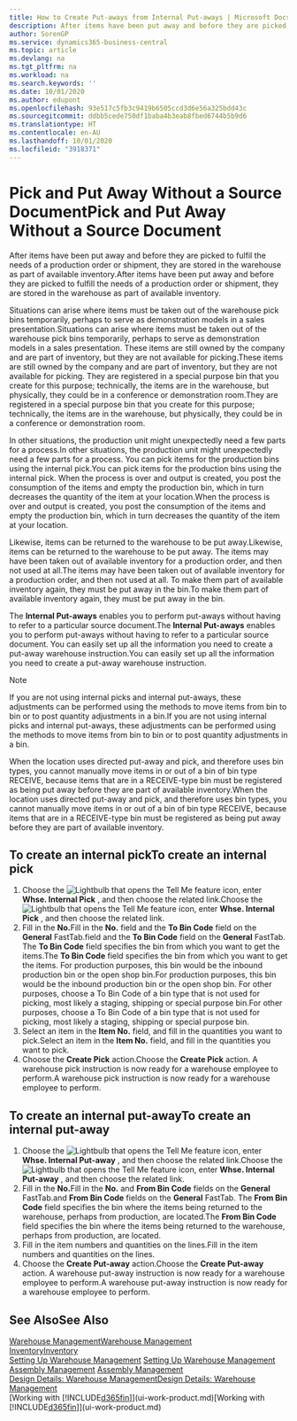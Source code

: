 ```yaml
---
title: How to Create Put-aways from Internal Put-aways | Microsoft Docs
description: After items have been put away and before they are picked to fulfil the needs of a production order or shipment, they are stored in the warehouse as part of available inventory.
author: SorenGP
ms.service: dynamics365-business-central
ms.topic: article
ms.devlang: na
ms.tgt_pltfrm: na
ms.workload: na
ms.search.keywords: ''
ms.date: 10/01/2020
ms.author: edupont
ms.openlocfilehash: 93e517c5fb3c9419b6505ccd3d6e56a325bdd43c
ms.sourcegitcommit: ddbb5cede750df1baba4b3eab8fbed6744b5b9d6
ms.translationtype: HT
ms.contentlocale: en-AU
ms.lasthandoff: 10/01/2020
ms.locfileid: "3918371"
---
```

# <a name="pick-and-put-away-without-a-source-document"></a><span data-ttu-id="63513-103">Pick and Put Away Without a Source Document</span><span class="sxs-lookup"><span data-stu-id="63513-103">Pick and Put Away Without a Source Document</span></span>
<span data-ttu-id="63513-104">After items have been put away and before they are picked to fulfil the needs of a production order or shipment, they are stored in the warehouse as part of available inventory.</span><span class="sxs-lookup"><span data-stu-id="63513-104">After items have been put away and before they are picked to fulfill the needs of a production order or shipment, they are stored in the warehouse as part of available inventory.</span></span>  

<span data-ttu-id="63513-105">Situations can arise where items must be taken out of the warehouse pick bins temporarily, perhaps to serve as demonstration models in a sales presentation.</span><span class="sxs-lookup"><span data-stu-id="63513-105">Situations can arise where items must be taken out of the warehouse pick bins temporarily, perhaps to serve as demonstration models in a sales presentation.</span></span> <span data-ttu-id="63513-106">These items are still owned by the company and are part of inventory, but they are not available for picking.</span><span class="sxs-lookup"><span data-stu-id="63513-106">These items are still owned by the company and are part of inventory, but they are not available for picking.</span></span> <span data-ttu-id="63513-107">They are registered in a special purpose bin that you create for this purpose; technically, the items are in the warehouse, but physically, they could be in a conference or demonstration room.</span><span class="sxs-lookup"><span data-stu-id="63513-107">They are registered in a special purpose bin that you create for this purpose; technically, the items are in the warehouse, but physically, they could be in a conference or demonstration room.</span></span>  

<span data-ttu-id="63513-108">In other situations, the production unit might unexpectedly need a few parts for a process.</span><span class="sxs-lookup"><span data-stu-id="63513-108">In other situations, the production unit might unexpectedly need a few parts for a process.</span></span> <span data-ttu-id="63513-109">You can pick items for the production bins using the internal pick.</span><span class="sxs-lookup"><span data-stu-id="63513-109">You can pick items for the production bins using the internal pick.</span></span> <span data-ttu-id="63513-110">When the process is over and output is created, you post the consumption of the items and empty the production bin, which in turn decreases the quantity of the item at your location.</span><span class="sxs-lookup"><span data-stu-id="63513-110">When the process is over and output is created, you post the consumption of the items and empty the production bin, which in turn decreases the quantity of the item at your location.</span></span>  

<span data-ttu-id="63513-111">Likewise, items can be returned to the warehouse to be put away.</span><span class="sxs-lookup"><span data-stu-id="63513-111">Likewise, items can be returned to the warehouse to be put away.</span></span> <span data-ttu-id="63513-112">The items may have been taken out of available inventory for a production order, and then not used at all.</span><span class="sxs-lookup"><span data-stu-id="63513-112">The items may have been taken out of available inventory for a production order, and then not used at all.</span></span> <span data-ttu-id="63513-113">To make them part of available inventory again, they must be put away in the bin.</span><span class="sxs-lookup"><span data-stu-id="63513-113">To make them part of available inventory again, they must be put away in the bin.</span></span>  

<span data-ttu-id="63513-114">The **Internal Put-aways** enables you to perform put-aways without having to refer to a particular source document.</span><span class="sxs-lookup"><span data-stu-id="63513-114">The **Internal Put-aways** enables you to perform put-aways without having to refer to a particular source document.</span></span> <span data-ttu-id="63513-115">You can easily set up all the information you need to create a put-away warehouse instruction.</span><span class="sxs-lookup"><span data-stu-id="63513-115">You can easily set up all the information you need to create a put-away warehouse instruction.</span></span>  

> [!NOTE]  
>  <span data-ttu-id="63513-116">If you are not using internal picks and internal put-aways, these adjustments can be performed using the methods to move items from bin to bin or to post quantity adjustments in a bin.</span><span class="sxs-lookup"><span data-stu-id="63513-116">If you are not using internal picks and internal put-aways, these adjustments can be performed using the methods to move items from bin to bin or to post quantity adjustments in a bin.</span></span>  
>   
>  <span data-ttu-id="63513-117">When the location uses directed put-away and pick, and therefore uses bin types, you cannot manually move items in or out of a bin of bin type RECEIVE, because items that are in a RECEIVE-type bin must be registered as being put away before they are part of available inventory.</span><span class="sxs-lookup"><span data-stu-id="63513-117">When the location uses directed put-away and pick, and therefore uses bin types, you cannot manually move items in or out of a bin of bin type RECEIVE, because items that are in a RECEIVE-type bin must be registered as being put away before they are part of available inventory.</span></span>  

## <a name="to-create-an-internal-pick"></a><span data-ttu-id="63513-118">To create an internal pick</span><span class="sxs-lookup"><span data-stu-id="63513-118">To create an internal pick</span></span>  
1.  <span data-ttu-id="63513-119">Choose the ![Lightbulb that opens the Tell Me feature](media/ui-search/search_small.png "Tell me what you want to do") icon, enter **Whse. Internal Pick** , and then choose the related link.</span><span class="sxs-lookup"><span data-stu-id="63513-119">Choose the ![Lightbulb that opens the Tell Me feature](media/ui-search/search_small.png "Tell me what you want to do") icon, enter **Whse. Internal Pick** , and then choose the related link.</span></span>  
2.  <span data-ttu-id="63513-120">Fill in the **No.**</span><span class="sxs-lookup"><span data-stu-id="63513-120">Fill in the **No.**</span></span> <span data-ttu-id="63513-121">field and the **To Bin Code** field on the **General** FastTab.</span><span class="sxs-lookup"><span data-stu-id="63513-121">field and the **To Bin Code** field on the **General** FastTab.</span></span> <span data-ttu-id="63513-122">The **To Bin Code** field specifies the bin from which you want to get the items.</span><span class="sxs-lookup"><span data-stu-id="63513-122">The **To Bin Code** field specifies the bin from which you want to get the items.</span></span> <span data-ttu-id="63513-123">For production purposes, this bin would be the inbound production bin or the open shop bin.</span><span class="sxs-lookup"><span data-stu-id="63513-123">For production purposes, this bin would be the inbound production bin or the open shop bin.</span></span> <span data-ttu-id="63513-124">For other purposes, choose a To Bin Code of a bin type that is not used for picking, most likely a staging, shipping or special purpose bin.</span><span class="sxs-lookup"><span data-stu-id="63513-124">For other purposes, choose a To Bin Code of a bin type that is not used for picking, most likely a staging, shipping or special purpose bin.</span></span>  
3.  <span data-ttu-id="63513-125">Select an item in the **Item No.** field, and fill in the quantities you want to pick.</span><span class="sxs-lookup"><span data-stu-id="63513-125">Select an item in the **Item No.** field, and fill in the quantities you want to pick.</span></span>  
4. <span data-ttu-id="63513-126">Choose the **Create Pick** action.</span><span class="sxs-lookup"><span data-stu-id="63513-126">Choose the **Create Pick** action.</span></span> <span data-ttu-id="63513-127">A warehouse pick instruction is now ready for a warehouse employee to perform.</span><span class="sxs-lookup"><span data-stu-id="63513-127">A warehouse pick instruction is now ready for a warehouse employee to perform.</span></span>  

## <a name="to-create-an-internal-put-away"></a><span data-ttu-id="63513-128">To create an internal put-away</span><span class="sxs-lookup"><span data-stu-id="63513-128">To create an internal put-away</span></span>  
1.  <span data-ttu-id="63513-129">Choose the ![Lightbulb that opens the Tell Me feature](media/ui-search/search_small.png "Tell me what you want to do") icon, enter **Whse. Internal Put-away** , and then choose the related link.</span><span class="sxs-lookup"><span data-stu-id="63513-129">Choose the ![Lightbulb that opens the Tell Me feature](media/ui-search/search_small.png "Tell me what you want to do") icon, enter **Whse. Internal Put-away** , and then choose the related link.</span></span>  
2.  <span data-ttu-id="63513-130">Fill in the **No.**</span><span class="sxs-lookup"><span data-stu-id="63513-130">Fill in the **No.**</span></span> <span data-ttu-id="63513-131">and **From Bin Code** fields on the **General** FastTab.</span><span class="sxs-lookup"><span data-stu-id="63513-131">and **From Bin Code** fields on the **General** FastTab.</span></span> <span data-ttu-id="63513-132">The **From Bin Code** field specifies the bin where the items being returned to the warehouse, perhaps from production, are located.</span><span class="sxs-lookup"><span data-stu-id="63513-132">The **From Bin Code** field specifies the bin where the items being returned to the warehouse, perhaps from production, are located.</span></span>  
3.  <span data-ttu-id="63513-133">Fill in the item numbers and quantities on the lines.</span><span class="sxs-lookup"><span data-stu-id="63513-133">Fill in the item numbers and quantities on the lines.</span></span>  
4.  <span data-ttu-id="63513-134">Choose the **Create Put-away** action.</span><span class="sxs-lookup"><span data-stu-id="63513-134">Choose the **Create Put-away** action.</span></span> <span data-ttu-id="63513-135">A warehouse put-away instruction is now ready for a warehouse employee to perform.</span><span class="sxs-lookup"><span data-stu-id="63513-135">A warehouse put-away instruction is now ready for a warehouse employee to perform.</span></span>  

## <a name="see-also"></a><span data-ttu-id="63513-136">See Also</span><span class="sxs-lookup"><span data-stu-id="63513-136">See Also</span></span>  
[<span data-ttu-id="63513-137">Warehouse Management</span><span class="sxs-lookup"><span data-stu-id="63513-137">Warehouse Management</span></span>](warehouse-manage-warehouse.md)  
[<span data-ttu-id="63513-138">Inventory</span><span class="sxs-lookup"><span data-stu-id="63513-138">Inventory</span></span>](inventory-manage-inventory.md)  
<span data-ttu-id="63513-139">[Setting Up Warehouse Management](warehouse-setup-warehouse.md)   </span><span class="sxs-lookup"><span data-stu-id="63513-139">[Setting Up Warehouse Management](warehouse-setup-warehouse.md)   </span></span>  
<span data-ttu-id="63513-140">[Assembly Management](assembly-assemble-items.md)  </span><span class="sxs-lookup"><span data-stu-id="63513-140">[Assembly Management](assembly-assemble-items.md)  </span></span>  
[<span data-ttu-id="63513-141">Design Details: Warehouse Management</span><span class="sxs-lookup"><span data-stu-id="63513-141">Design Details: Warehouse Management</span></span>](design-details-warehouse-management.md)  
<span data-ttu-id="63513-142">[Working with [!INCLUDE[d365fin](includes/d365fin_md.md)]](ui-work-product.md)</span><span class="sxs-lookup"><span data-stu-id="63513-142">[Working with [!INCLUDE[d365fin](includes/d365fin_md.md)]](ui-work-product.md)</span></span>
